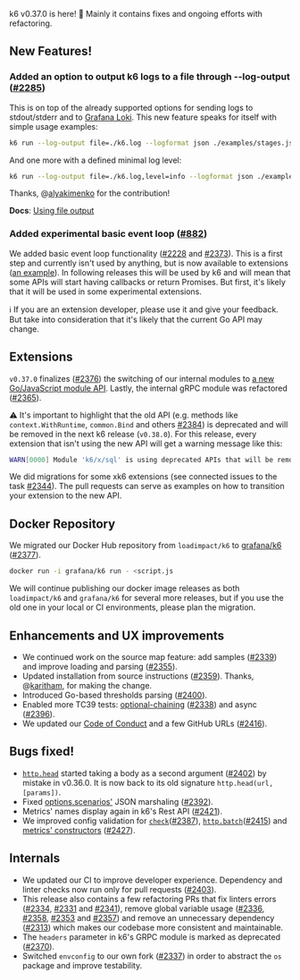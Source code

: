 k6 v0.37.0 is here! 🎉 Mainly it contains fixes and ongoing efforts with refactoring.

## New Features!

### Added an option to output k6 logs to a file through --log-output ([#2285](https://github.com/grafana/k6/pull/2285))

This is on top of the already supported options for sending logs to stdout/stderr and to [Grafana Loki](https://grafana.com/oss/loki/). This new feature speaks for itself with simple usage examples:

```sh
k6 run --log-output file=./k6.log --logformat json ./examples/stages.js
```

And one more with a defined minimal log level:

```sh
k6 run --log-output file=./k6.log,level=info --logformat json ./examples/stages.js
```

Thanks, @[alyakimenko](https://github.com/alyakimenko) for the contribution!

**Docs**: [Using file output](https://k6.io/docs/using-k6/options/#file)

### Added experimental basic event loop ([#882](https://github.com/grafana/k6/issues/882))

We added basic event loop functionality ([#2228](https://github.com/grafana/k6/pull/2228) and [#2373](https://github.com/grafana/k6/pull/2373)). This is a first step and currently isn't used by anything, but is now available to extensions ([an example](https://github.com/MStoykov/xk6-events)). In following releases this will be used by k6 and will mean that some APIs will start having callbacks or return Promises. But first, it's likely that it will be used in some experimental extensions.

:information_source: If you are an extension developer, please use it and give your feedback. But take into consideration that it's likely that the current Go API may change.

## Extensions

`v0.37.0` finalizes ([#2376](https://github.com/grafana/k6/pull/2376)) the switching of our internal modules to [a new Go/JavaScript module API](https://k6.io/docs/extensions/guides/create-an-extension/#advanced-javascript-extension).  Lastly, the internal gRPC module was refactored ([#2365](https://github.com/grafana/k6/pull/2365)).

:warning: It's important to highlight that the old API (e.g. methods like `context.WithRuntime`, `common.Bind` and others [#2384](https://github.com/grafana/k6/pull/2384)) is deprecated and will be removed in the next k6 release (`v0.38.0`). For this release, every extension that isn't using the new API will get a warning message like this:

```sh
WARN[0000] Module 'k6/x/sql' is using deprecated APIs that will be removed in k6 v0.38.0, for more details on how to update it see https://k6.io/docs/extensions/guides/create-an-extension/#advanced-javascript-extension
```

We did migrations for some xk6 extensions (see connected issues to the task [#2344](https://github.com/grafana/k6/issues/2344)). The pull requests can serve as examples on how to transition your extension to the new API.

## Docker Repository

We migrated our Docker Hub repository from `loadimpact/k6` to [grafana/k6](https://hub.docker.com/r/grafana/k6) ([#2377](https://github.com/grafana/k6/pull/2377)).

```sh
docker run -i grafana/k6 run - <script.js
```

We will continue publishing our docker image releases as both `loadimpact/k6` and `grafana/k6` for several more releases, but if you use the old one in your local or CI environments, please plan the migration.

## Enhancements and UX improvements

- We continued work on the source map feature: add samples ([#2339](https://github.com/grafana/k6/pull/2339)) and improve loading and parsing ([#2355](https://github.com/grafana/k6/pull/2355)).
- Updated installation from source instructions ([#2359](https://github.com/grafana/k6/pull/2359)). Thanks, @[karitham](https://github.com/Karitham), for making the change.
- Introduced Go-based thresholds parsing ([#2400](https://github.com/grafana/k6/pull/2400)).
- Enabled more TC39 tests: [optional-chaining](https://developer.mozilla.org/en-US/docs/Web/JavaScript/Reference/Operators/Optional_chaining) ([#2338](https://github.com/grafana/k6/pull/2338)) and async ([#2396](https://github.com/grafana/k6/pull/2396)).
- We updated our [Code of Conduct](https://github.com/grafana/k6/blob/master/CODE_OF_CONDUCT.md) and a few GitHub URLs ([#2416](https://github.com/grafana/k6/pull/2416)).

## Bugs fixed!

- [`http.head`](https://k6.io/docs/javascript-api/k6-http/head-url-params/) started taking a body as a second argument ([#2402](https://github.com/grafana/k6/pull/2402)) by mistake in v0.36.0. It is now back to its old signature `http.head(url, [params])`.
- Fixed [options.scenarios'](https://k6.io/docs/using-k6/options/#scenarios) JSON marshaling ([#2392](https://github.com/grafana/k6/pull/2392)).
- Metrics' names display again in k6's Rest API ([#2421](https://github.com/grafana/k6/pull/2421)).
- We improved config validation for [`check`](https://k6.io/docs/javascript-api/k6/check-val-sets-tags)([#2387](https://github.com/grafana/k6/pull/2387)), [`http.batch`](https://k6.io/docs/javascript-api/k6-http/batch-requests)([#2415](https://github.com/grafana/k6/pull/2415)) and [metrics' constructors](https://k6.io/docs/javascript-api/k6-metrics/) ([#2427](https://github.com/grafana/k6/pull/2427)).

## Internals

- We updated our CI to improve developer experience. Dependency and linter checks now run only for pull requests ([#2403](https://github.com/grafana/k6/pull/2403)).
- This release also contains a few refactoring PRs that fix linters errors ([#2334](https://github.com/grafana/k6/pull/2334), [#2331](https://github.com/grafana/k6/pull/2331) and [#2341](https://github.com/grafana/k6/pull/2341)), remove global variable usage ([#2336](https://github.com/grafana/k6/pull/2336), [#2358](https://github.com/grafana/k6/pull/2358), [#2353](https://github.com/grafana/k6/pull/2353) and [#2357](https://github.com/grafana/k6/pull/2357)) and remove an unnecessary dependency ([#2313](https://github.com/grafana/k6/pull/2313)) which makes our codebase more consistent and maintainable.
- The `headers` parameter in k6's GRPC module is marked as deprecated ([#2370](https://github.com/grafana/k6/pull/2370)).
- Switched `envconfig` to our own fork ([#2337](https://github.com/grafana/k6/pull/2337)) in order to abstract the `os` package and improve testability.
